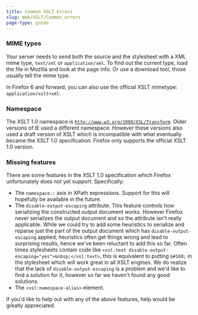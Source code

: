 ```yaml
---
title: Common XSLT Errors
slug: Web/XSLT/Common_errors
page-type: guide
---
```




### MIME types

Your server needs to send both the source and the stylesheet with a XML mime type, `text/xml` or `application/xml`. To find out the current type, load the file in Mozilla and look at the page info. Or use a download tool, those usually tell the mime type.

In Firefox 6 and forward, you can also use the official XSLT mimetype: `application/xslt+xml`.

### Namespace

The XSLT 1.0 namespace is [`http://www.w3.org/1999/XSL/Transform`](https://www.w3.org/1999/XSL/Transform). Older versions of IE used a different namespace. However these versions also used a draft version of XSLT which is incompatible with what eventually became the XSLT 1.0 specification. Firefox only supports the official XSLT 1.0 version.

### Missing features

There are some features in the XSLT 1.0 specification which Firefox unfortunately does not yet support. Specifically:

- The `namespace::` axis in XPath expressions. Support for this will hopefully be available in the future.
- The `disable-output-escaping` attribute. This feature controls how serializing the constructed output document works. However Firefox never serializes the output document and so the attribute isn't really applicable. While we could try to add some heuristics to serialize and reparse just the part of the output document which has `disable-output-escaping` applied, heuristics often get things wrong and lead to surprising results, hence we've been reluctant to add this so far. Often times stylesheets contain code like `<xsl:text disable-output-escaping="yes">&nbsp;</xsl:text>`, this is equivalent to putting `&#160;` in the stylesheet which will work great in all XSLT engines. We do realize that the lack of `disable-output-escaping` is a problem and we'd like to find a solution for it, however so far we haven't found any good solutions.
- The `<xsl:namespace-alias>` element.

If you'd like to help out with any of the above features, help would be greatly appreciated.
